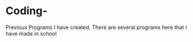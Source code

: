 # Coding-
Previous Programs I have created. 
There are several programs here that I have made in school
